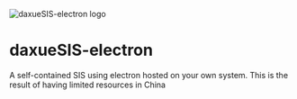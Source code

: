 ![daxueSIS-electron logo](daxueSIS-electron/assets/icons/icon_512x512@2x.png?raw=true "daxueSIS-electron Icon")
# daxueSIS-electron
A self-contained SIS using electron hosted on your own system. This is the result of having limited resources in China
